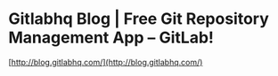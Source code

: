 <!--
id: 17536659436
link: http://tumblr.atmos.org/post/17536659436/gitlabhq-blog-free-git-repository-management-app
slug: gitlabhq-blog-free-git-repository-management-app
date: Sun Feb 12 2012 20:38:47 GMT-0800 (PST)
publish: 2012-02-012
tags: 
title: Gitlabhq Blog | Free Git Repository Management App – GitLab!
-->


Gitlabhq Blog | Free Git Repository Management App – GitLab!
============================================================

[http://blog.gitlabhq.com/](http://blog.gitlabhq.com/)

